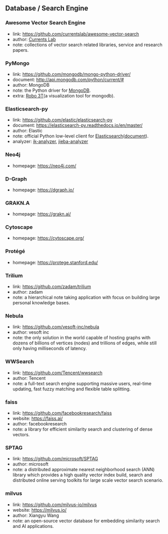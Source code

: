 ## **Database / Search Engine**


### Awesome Vector Search Engine
  * link: https://github.com/currentslab/awesome-vector-search
  * author: [Currents Lab](https://github.com/currentslab)
  * note: collections of vector search related libraries, service and research papers.

### PyMongo
  * link: https://github.com/mongodb/mongo-python-driver/
  * document: http://api.mongodb.com/python/current/#
  * author: MongoDB
  * note: the Python driver for [MongoDB](https://www.mongodb.com/).
  * extra: [Robo 3T](https://robomongo.org/)(a visualization tool for mongodb).

### Elasticsearch-py
  * link: https://github.com/elastic/elasticsearch-py
  * document: https://elasticsearch-py.readthedocs.io/en/master/
  * author: Elastic
  * note: official Python low-level client for [Elasticsearch](https://github.com/elastic/elasticsearch)([document](https://www.elastic.co/guide/index.html)).
  * analyzer: [ik-analyzer](https://github.com/medcl/elasticsearch-analysis-ik), [jieba-analyzer](https://github.com/huaban/elasticsearch-analysis-jieba)
  
### Neo4j
  * homepage: https://neo4j.com/

### D-Graph
  * homepage: https://dgraph.io/
  
### GRAKN.A
  * homepage: https://grakn.ai/
  
### Cytoscape
  * homepage: https://cytoscape.org/
  
### Protégé
  * homepage: https://protege.stanford.edu/

### Trilium
  * link: https://github.com/zadam/trilium
  * author: zadam
  * note: a hierarchical note taking application with focus on building large personal knowledge bases.

### Nebula
  * link: https://github.com/vesoft-inc/nebula
  * author: vesoft inc
  * note: the only solution in the world capable of hosting graphs with dozens of billions of vertices (nodes) and trillions of edges, while still only having milliseconds of latency.
  
### WWSearch
  * link: https://github.com/Tencent/wwsearch
  * author: Tencent
  * note: a full-text search engine supporting massive users, real-time updating, fast fuzzy matching and flexible table splitting.

### faiss
  * link: https://github.com/facebookresearch/faiss
  * website: https://faiss.ai/
  * author: facebookresearch
  * note: a library for efficient similarity search and clustering of dense vectors.

### SPTAG
  * link: https://github.com/microsoft/SPTAG
  * author: microsoft
  * note: a distributed approximate nearest neighborhood search (ANN) library which provides a high quality vector index build, search and distributed online serving toolkits for large scale vector search scenario.

### milvus
  * link: https://github.com/milvus-io/milvus
  * website: https://milvus.io/
  * author: Xiangyu Wang 
  * note: an open-source vector database for embedding similarity search and AI applications.
